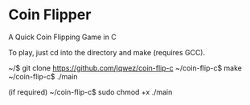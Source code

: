 # Coin Flipper

A Quick Coin Flipping Game in C

To play, just cd into the directory and make (requires GCC).

~/$ git clone https://github.com/jqwez/coin-flip-c
~/coin-flip-c$ make
~/coin-flip-c$ ./main

(if required) ~/coin-flip-c$ sudo chmod +x ./main
